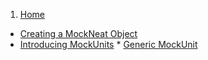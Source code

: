 1. [Home](https://github.com/nomemory/mockneat/wiki)
* [Creating a MockNeat Object](https://github.com/nomemory/mockneat/wiki/Creating--a-MockNeat-object)
* [Introducing MockUnits](https://github.com/nomemory/mockneat/wiki/Introducing-MockUnits)
      * [Generic MockUnit](https://github.com/nomemory/mockneat/wiki/Introducing-MockUnits/_edit#mockunit-t) 
